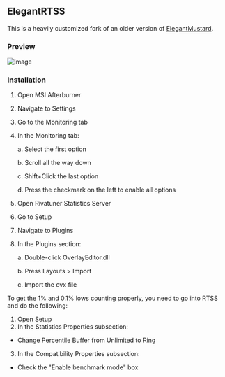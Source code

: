 ## ElegantRTSS

This is a heavily customized fork of an older version of [ElegantMustard](https://github.com/lscambo13/ElegantMustard).

### Preview
![image](https://github.com/user-attachments/assets/229fd1f2-d803-4960-833a-eaa54b1616c3)

### Installation
1. Open MSI Afterburner
2. Navigate to Settings
3. Go to the Monitoring tab
4. In the Monitoring tab:

   a. Select the first option

   b. Scroll all the way down

   c. Shift+Click the last option

   d. Press the checkmark on the left to enable all options

5. Open Rivatuner Statistics Server
6. Go to Setup
7. Navigate to Plugins
8. In the Plugins section:

   a. Double-click OverlayEditor.dll
   
   b. Press Layouts > Import
   
   c. Import the ovx file

To get the 1% and 0.1% lows counting properly, you need to go into RTSS and do the following:
1. Open Setup
2. In the Statistics Properties subsection:

  - Change Percentile Buffer from Unlimited to Ring

3. In the Compatibility Properties subsection:

  - Check the "Enable benchmark mode" box
